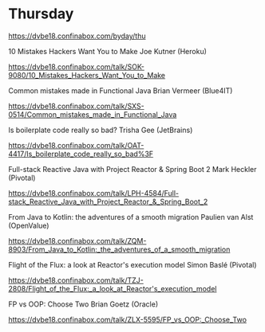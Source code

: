 # Thursday
https://dvbe18.confinabox.com/byday/thu

10 Mistakes Hackers Want You to Make
Joe Kutner (Heroku)

https://dvbe18.confinabox.com/talk/SOK-9080/10_Mistakes_Hackers_Want_You_to_Make

Common mistakes made in Functional Java
Brian Vermeer (Blue4IT)

https://dvbe18.confinabox.com/talk/SXS-0514/Common_mistakes_made_in_Functional_Java

Is boilerplate code really so bad?
Trisha Gee (JetBrains)

https://dvbe18.confinabox.com/talk/OAT-4417/Is_boilerplate_code_really_so_bad%3F

Full-stack Reactive Java with Project Reactor & Spring Boot 2
Mark Heckler (Pivotal)

https://dvbe18.confinabox.com/talk/LPH-4584/Full-stack_Reactive_Java_with_Project_Reactor_&_Spring_Boot_2

From Java to Kotlin: the adventures of a smooth migration
Paulien van Alst (OpenValue)

https://dvbe18.confinabox.com/talk/ZQM-8903/From_Java_to_Kotlin:_the_adventures_of_a_smooth_migration

Flight of the Flux: a look at Reactor's execution model
Simon Baslé (Pivotal)

https://dvbe18.confinabox.com/talk/TZJ-2808/Flight_of_the_Flux:_a_look_at_Reactor's_execution_model

FP vs OOP: Choose Two
Brian Goetz (Oracle)

https://dvbe18.confinabox.com/talk/ZLX-5595/FP_vs_OOP:_Choose_Two